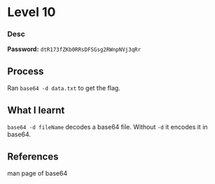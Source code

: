 # Level 10

### Desc

**Password:** `dtR173fZKb0RRsDFSGsg2RWnpNVj3qRr`

## Process
Ran `base64 -d data.txt` to get the flag.

## What I learnt
`base64 -d fileName` decodes a base64 file. Without `-d` it encodes it in base64.
## References
man page of base64